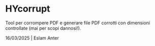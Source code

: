 # HYcorrupt

Tool per corrompere PDF e generare file PDF corrotti con dimensioni controllate (mai per scopi dannosi!).

16/03/2025 | Eslam Anter
